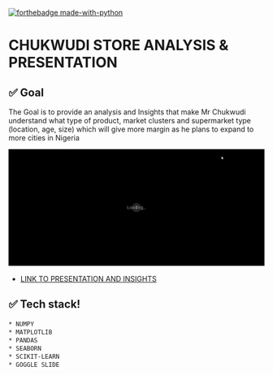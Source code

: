 [![forthebadge made-with-python](http://ForTheBadge.com/images/badges/made-with-python.svg)](https://www.python.org/)

# CHUKWUDI STORE ANALYSIS & PRESENTATION

## ✅ Goal
The Goal is to provide an analysis and Insights that make Mr Chukwudi understand what type of product, market clusters and supermarket type (location, age, size) which will give more margin as he plans to expand to more cities in Nigeria

![](https://github.com/Gift-Ojeabulu/CHUKWUDI-STORE-ANALYSIS/blob/main/CHUKWUDI%20STORE%20PRESENTATION%20-%20Google%20Slides.gif)

* [LINK TO PRESENTATION AND INSIGHTS](https://docs.google.com/presentation/d/17dqXXJa0k7jSPV0vNnqGsjjNfzMHg9C_n9ZQvgsdWr8/edit#slide=id.gc913e74879_0_1310)



## ✅ Tech stack!
	* NUMPY
	* MATPLOTLIB
	* PANDAS
	* SEABORN
	* SCIKIT-LEARN
    * GOGGLE SLIDE






